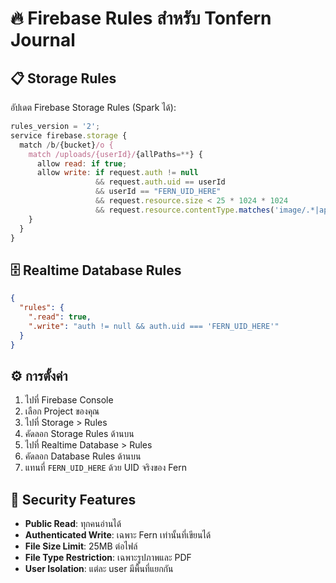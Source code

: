 # 🔥 Firebase Rules สำหรับ Tonfern Journal

## 📋 Storage Rules

อัปเดต Firebase Storage Rules (Spark ได้):

```javascript
rules_version = '2';
service firebase.storage {
  match /b/{bucket}/o {
    match /uploads/{userId}/{allPaths=**} {
      allow read: if true;
      allow write: if request.auth != null
                   && request.auth.uid == userId
                   && userId == "FERN_UID_HERE"
                   && request.resource.size < 25 * 1024 * 1024
                   && request.resource.contentType.matches('image/.*|application/pdf');
    }
  }
}
```

## 🗄️ Realtime Database Rules

```json
{
  "rules": {
    ".read": true,
    ".write": "auth != null && auth.uid === 'FERN_UID_HERE'"
  }
}
```

## ⚙️ การตั้งค่า

1. ไปที่ Firebase Console
2. เลือก Project ของคุณ
3. ไปที่ Storage > Rules
4. คัดลอก Storage Rules ด้านบน
5. ไปที่ Realtime Database > Rules
6. คัดลอก Database Rules ด้านบน
7. แทนที่ `FERN_UID_HERE` ด้วย UID จริงของ Fern

## 🔐 Security Features

- **Public Read**: ทุกคนอ่านได้
- **Authenticated Write**: เฉพาะ Fern เท่านั้นที่เขียนได้
- **File Size Limit**: 25MB ต่อไฟล์
- **File Type Restriction**: เฉพาะรูปภาพและ PDF
- **User Isolation**: แต่ละ user มีพื้นที่แยกกัน
